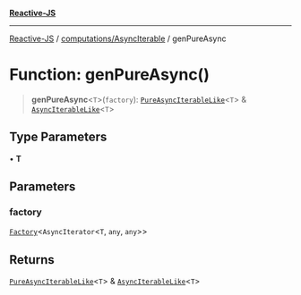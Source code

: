 [**Reactive-JS**](../../../README.md)

***

[Reactive-JS](../../../README.md) / [computations/AsyncIterable](../README.md) / genPureAsync

# Function: genPureAsync()

> **genPureAsync**\<`T`\>(`factory`): [`PureAsyncIterableLike`](../../interfaces/PureAsyncIterableLike.md)\<`T`\> & [`AsyncIterableLike`](../../interfaces/AsyncIterableLike.md)\<`T`\>

## Type Parameters

• **T**

## Parameters

### factory

[`Factory`](../../../functions/type-aliases/Factory.md)\<`AsyncIterator`\<`T`, `any`, `any`\>\>

## Returns

[`PureAsyncIterableLike`](../../interfaces/PureAsyncIterableLike.md)\<`T`\> & [`AsyncIterableLike`](../../interfaces/AsyncIterableLike.md)\<`T`\>

